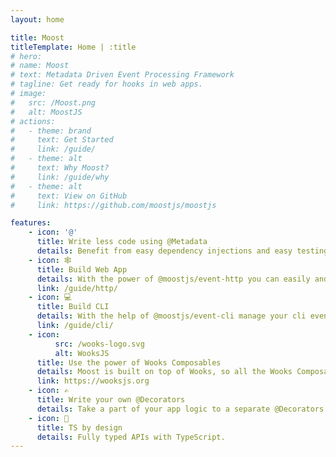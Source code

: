 ```yaml
---
layout: home

title: Moost
titleTemplate: Home | :title
# hero:
# name: Moost
# text: Metadata Driven Event Processing Framework
# tagline: Get ready for hooks in web apps.
# image:
#   src: /Moost.png
#   alt: MoostJS
# actions:
#   - theme: brand
#     text: Get Started
#     link: /guide/
#   - theme: alt
#     text: Why Moost?
#     link: /guide/why
#   - theme: alt
#     text: View on GitHub
#     link: https://github.com/moostjs/moostjs

features:
    - icon: '@'
      title: Write less code using @Metadata
      details: Benefit from easy dependency injections and easy testing when using decorators.
    - icon: 🕸
      title: Build Web App
      details: With the power of @moostjs/event-http you can easily and quickly build a web app.
      link: /guide/http/
    - icon: 💻
      title: Build CLI
      details: With the help of @moostjs/event-cli manage your cli events.
      link: /guide/cli/
    - icon:
          src: /wooks-logo.svg
          alt: WooksJS
      title: Use the power of Wooks Composables
      details: Moost is built on top of Wooks, so all the Wooks Composables work organically.
      link: https://wooksjs.org
    - icon: ✍
      title: Write your own @Decorators
      details: Take a part of your app logic to a separate @Decorators for easy reuse.
    - icon: 🔑
      title: TS by design
      details: Fully typed APIs with TypeScript.
---
```

